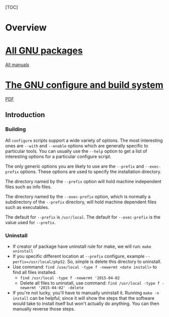 [TOC]

# Overview


# [All GNU packages](http://www.gnu.org/manual/blurbs.html)
[All manuals](http://www.gnu.org/manual/manual.html)

# [The GNU configure and build system](http://www.airs.com/ian/configure/)
[PDF](http://wwwcdf.pd.infn.it/localdoc/configure.pdf)

## Introduction
### Building
All `configure` scripts support a wide variety of options. The most interesting ones are `--with` and `--enable` options which are generally specific to particular tools. You can usually use the `--help` option to get a list of interesting options for a particular configure script.

The only generic options you are likely to use are the `--prefix` and `--exec-prefix` options. These options are used to specify the installation directory.

The directory named by the `--prefix` option will hold machine independent files such as info files.

The directory named by the `--exec-prefix` option, which is normally a subdirectory of the `--prefix` directory, will hold machine dependent files such as executables.

The default for `--prefix` is `/usr/local`. The default for `--exec-prefix` is the value used for `--prefix`.

### Uninstall
- If creator of package have uninstall rule for make, we will run: `make uninstall`
- If you specific different location at `--prefix` configure, example `--perfix=/usr/local/php52`. So, simple is delete this directory to uninstall.
- Use command: `find /use/local -type f -newermt <date install>` to find all files installed.
	+ `find /usr/local -type f -newermt '2015-04-02`
	+ Delete all files to uninstall, use command: `find /usr/local -type f -newermt '2015-04-02' -delete`
- If you're not lucky, you'll have to manually uninstall it. Running `make -n install` can be helpful, since it will show the steps that the software would take to install itself but won't actually do anything. You can then manually reverse those steps.